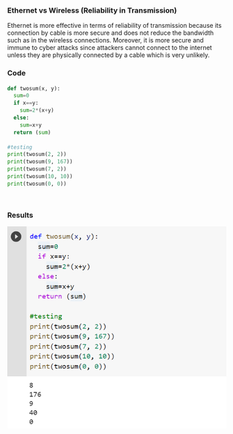 ### Ethernet vs Wireless (Reliability in Transmission)
Ethernet is more effective in terms of reliability of transmission because its connection by cable is more secure and does not reduce the bandwidth such as in the wireless connections. Moreover, it is more secure and immune to cyber attacks since attackers cannot connect to the internet unless they are physically connected by a cable which is very unlikely.

### Code
```py
def twosum(x, y):
  sum=0
  if x==y:
    sum=2*(x+y)
  else:
    sum=x+y
  return (sum)

#testing
print(twosum(2, 2))
print(twosum(9, 167))
print(twosum(7, 2))
print(twosum(10, 10))
print(twosum(0, 0))
``` 
<br>

### Results
![alt text](coder1.png) <br>
